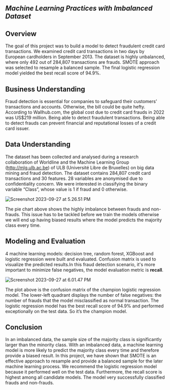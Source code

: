 
## _Machine Learning Practices with Imbalanced Dataset_

## Overview
The goal of this project was to build a model to detect fraudulent credit card transactions. We examined credit card transactions in two days by European cardholders in September 2013. The dataset is highly unbalanced, where only 492 out of 284,807 transactions are frauds. SMOTE approach was selected to resample a balanced sample. The final logistic regression model yielded the best recall score of 94.9%.
## Business Understanding 
Fraud detection is essential for companies to safeguard their customers’ transactions and accounts. Otherwise, the bill could be quite hefty. According to Wallhub.com, the global cost due to credit card frauds in 2022 was US$219 million. Being able to detect fraudulent transactions. Being able to detect frauds can prevent financial and reputational losses of a credit card issuer.
## Data Understanding
The dataset has been collected and analysed during a research collaboration of Worldline and the Machine Learning Group (http://mlg.ulb.ac.be) of ULB (Université Libre de Bruxelles) on big data mining and fraud detection. The dataset contains 284,807 credit card transactions and 30 features. 28 variables are anonymised due to confidentiality concern. We were interested in classifying the binary variable “Class”, whose value is 1 if fraud and 0 otherwise.    

![Screenshot 2023-09-27 at 5.26.51 PM](https://live.staticflickr.com/65535/53220380584_8e5683e98f.jpg)

The pie chart above shows the highly imbalance between frauds and non-frauds. This issue has to be tackled before we train the models otherwise we will end up having biased results where the model predicts the majority class every time.

## Modeling and Evaluation 
4 machine learning models: decision tree, random forest, XGBoost and logistic regression were built and evaluated. Confusion matrix is used to visualize the predicted results.In this fraud detection scenario, it's more important to minimize false negatives, the model evaluation metric is **recall**. 

![Screenshot 2023-09-27 at 6.01.47 PM](https://live.staticflickr.com/65535/53220306728_e64a68f3f2.jpg)

The plot above is the confusion matrix of the champion logistic regression model. The lower-left quadrant displays the number of false negatives: the number of frauds that the model misclassified as normal transaction. The logistic regression model has the best recall score of 94.9% and performed exceptionally on the test data. So it’s the champion model.
## Conclusion
In an imbalanced data, the sample size of the majority class is significantly larger than the minority class. With an imbalanced data, a machine learning model is more likely to predict the majority class every time and therefore provide a biased result. In this project, we have shown that SMOTE is an effective approach to resample and provide a balanced sample for the later machine learning process. We recommend the logistic regression model because it performed well on the test data. Furthermore, the recall score is highest among all candidate models. The model very successfully classified frauds and non-frauds.

